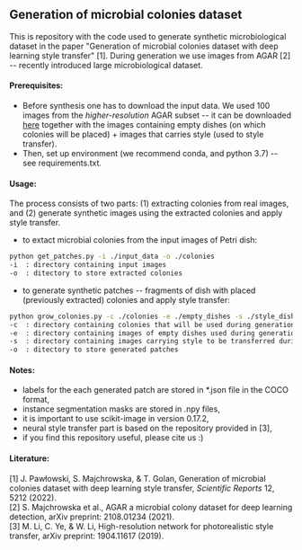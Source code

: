 ## Generation of microbial colonies dataset 

This is repository with the code used to generate synthetic microbiological dataset in the paper "Generation of microbial colonies dataset with deep learning style transfer" [1]. During generation we use images from AGAR [2] -- recently introduced large microbiological dataset.

#### Prerequisites:
- Before synthesis one has to download the input data. We used 100 images from the _higher-resolution_ AGAR subset -- it can be downloaded [here](https://api.data.neurosys.com:4443/agar-public/microbial_dataset_generation.zip) together with the images containing empty dishes (on which colonies will be placed) + images that carries style (used to style transfer).
- Then, set up environment (we recommend conda, and python 3.7) -- see requirements.txt.

#### Usage:
The process consists of two parts: (1) extracting colonies from real images, and (2) generate synthetic images using the extracted colonies and apply style transfer.
- to extact microbial colonies from the input images of Petri dish:
```bash
python get_patches.py -i ./input_data -o ./colonies
-i  : directory containing input images
-o  : ditectory to store extracted colonies
```
- to generate synthetic patches -- fragments of dish with placed (previously extracted) colonies and apply style transfer:
```bash
python grow_colonies.py -c ./colonies -e ./empty_dishes -s ./style_dishes -o ./generated
-c  : directory containing colonies that will be used during generation
-e  : directory containing images of empty dishes used during generation
-s  : directory containing images carrying style to be transferred during the stylization stage
-o  : ditectory to store generated patches
```

#### Notes:
- labels for the each generated patch are stored in *.json file in the COCO format,
- instance segmentation masks are stored in .npy files,
- it is important to use scikit-image in version 0.17.2,
- neural style transfer part is based on the repository provided in [3],
- if you find this repository useful, please cite us :)

#### Literature:
[1] J. Pawłowski, S. Majchrowska, & T. Golan, Generation of microbial colonies dataset with deep learning style transfer, _Scientific Reports_ 12, 5212 (2022).\
[2] S. Majchrowska et al., AGAR a microbial colony dataset for deep learning detection, arXiv preprint: 2108.01234 (2021).\
[3] M. Li, C. Ye, & W. Li, High-resolution network for photorealistic style transfer, arXiv preprint: 1904.11617 (2019).

